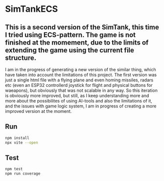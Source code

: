 # SimTankECS

## This is a second version of the SimTank, this time I tried using ECS-pattern. The game is not finished at the momement, due to the limits of extending the game using the current file structure. 
I am in the progress of generating a new version of the similar thing, which have taken into account the limitations of this project.
The first version was just a single html file with a flying plane and even homing missiles, radars etc (even an ESP32 controllerd joystick for flight and physical buttons for waeapons), but obviously that was not scalable in any way.
So this iteration is obviously more improved, but still, as I keep understanding more and more about the possibilites of using AI-tools and also the limitations of it, and the issues with game logic system, I am in progress of creating a more improved version at the moment.

## Run
```bash
npm install
npx vite --open
```

## Test
```bash
npm test
npm run coverage
```
